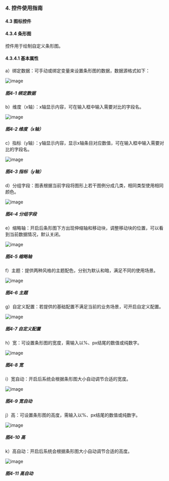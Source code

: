 ### 4. 控件使用指南

#### 4.3 图标控件 

#### 4.3.4 条形图

控件用于绘制自定义条形图。

#### 4.3.4.1 基本属性

a）绑定数据：可手动或绑定变量来设置条形图的数据，数据源格式如下：

![image](https://user-images.githubusercontent.com/79617492/218396674-20e75fa5-78c5-473a-bbaa-88649b790820.png)

##### 图4-1 绑定数据

b）维度（x轴）：x轴显示内容，可在输入框中输入需要对比的字段名。

![image](https://user-images.githubusercontent.com/79617492/218396696-61eee595-6ee4-4a13-96ee-b904cb65e768.png)

##### 图4-2 维度（x轴）

c）指标（y轴）：y轴显示内容，显示x轴条目对应数值，可在输入框中输入需要对比的字段名。

![image](https://user-images.githubusercontent.com/79617492/218396719-75f7c6fd-29a2-4e8f-a817-fb167f23811b.png)

##### 图4-3 指标（y轴）

d）分组字段：图表根据当前字段将图形上若干图例分成几类，相同类型使用相同颜色。

![image](https://user-images.githubusercontent.com/79617492/218396759-fe099b38-6830-4fce-8de0-9f9c9f005159.png)

##### 图4-4 分组字段

e）缩略轴：开启后条形图下方出现伸缩轴和移动块，调整移动块的位置，可以看到当前数据情况，默认关闭。

![image](https://user-images.githubusercontent.com/79617492/218396779-90c410de-94db-421a-a918-eb9059959050.png)

##### 图4-5 缩略轴

f）主题：提供两种风格的主题配色，分别为默认和暗，满足不同的使用场景。

![image](https://user-images.githubusercontent.com/79617492/218396799-625424c7-3979-4a7a-a972-c2bc62ee8cfc.png)

##### 图4-6 主题

g）自定义配置：若提供的基础配置不满足当前的业务场景，可开启自定义配置。

![image](https://user-images.githubusercontent.com/79617492/218396835-d96f80d3-90ed-4f90-aa68-ea934defca1f.png)

##### 图4-7 自定义配置

h）宽：可设置条形图的宽度，需输入以%、px结尾的数值或纯数字。

![image](https://user-images.githubusercontent.com/79617492/218396887-4019ddf0-dc35-4348-aa72-5e54e05fc193.png)

##### 图4-8 宽

i）宽自动：开启后系统会根据条形图大小自动调节合适的宽度。

![image](https://user-images.githubusercontent.com/79617492/218396964-a49830fd-00d5-4860-a88d-0c8f8992e800.png)

##### 图4-9 宽自动

j）高：可设置条形图的高度，需输入以%、px结尾的数值或纯数字。

![image](https://user-images.githubusercontent.com/79617492/218396988-1ae0bf4a-3348-4cb8-9dac-15d981bd5ed2.png)

##### 图4-10 高

k）高自动：开启后系统会根据条形图大小自动调节合适的高度。

![image](https://user-images.githubusercontent.com/79617492/218397009-527aa0fb-fa24-4916-823a-91bc6a759535.png)

##### 图4-11 高自动
